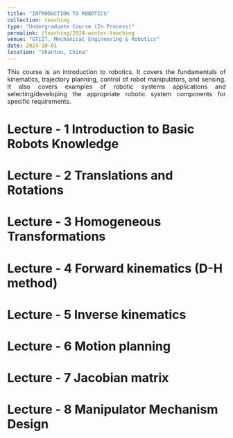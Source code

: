 ```yaml
---
title: "INTRODUCTION TO ROBOTICS"
collection: teaching
type: "Undergraduate Course (In Process)"
permalink: /teaching/2024-winter-teaching
venue: "GTIIT, Mechanical Engineering & Robotics"
date: 2024-10-01
location: "Shantou, China"
---
```


<style>
.myDiv {
  text-align: justify;  
}
</style>

<body>
  <div class="myDiv"><p>
    This course is an introduction to robotics. It covers the fundamentals of kinematics, trajectory planning, control of robot manipulators, and sensing. It also covers examples of robotic systems applications and selecting/developing the appropriate robotic system components for specific requirements.
  </p></div>
</body>

Lecture - 1 Introduction to Basic Robots Knowledge
======

Lecture - 2 Translations and Rotations
======

Lecture - 3 Homogeneous Transformations
======

Lecture - 4 Forward kinematics (D-H method)
======

Lecture - 5 Inverse kinematics
======

Lecture - 6 Motion planning
======

Lecture - 7 Jacobian matrix
======

Lecture - 8 Manipulator Mechanism Design
======